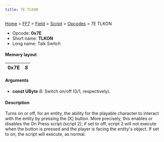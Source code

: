 ```yaml
---
title: 7E TLKON
---
```


[Home](Main%20Page.md) > [FF7](FF7.md) > [Field](FF7/Field.md) > [Script](FF7/Field/Script.md) > [Opcodes](FF7/Field/Script/Opcodes.md) > 7E TLKON

-   Opcode: **0x7E**
-   Short name: **TLKON**
-   Long name: Talk Switch

#### Memory layout

| 0x7E | *S* |
|------|-----|

#### Arguments

-   **const UByte** *B*: Switch on/off (0/1, respectively).

#### Description

Turns on or off, for an entity, the ability for the playable character
to interact with the entity by pressing the \[X\] button. More
precisely, this enables or disables the On Press script (script 2); if
set to off, script 2 will not execute when the button is pressed and the
player is facing the entity's object. If set to on, the script will
execute, as normal.
